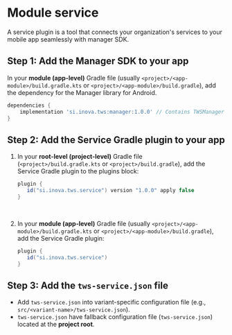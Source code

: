 # Module service

A service plugin is a tool that connects your organization's services to your mobile app seamlessly with manager SDK.

## <b>Step 1:</b> Add the Manager SDK to your app

In your <b>module (app-level)</b> Gradle file (usually `<project>/<app-module>/build.gradle.kts` or `<project>/<app-module>/build.gradle`), add the dependency for the Manager library for Android.

```gradle
dependencies {
    implementation 'si.inova.tws:manager:1.0.0' // Contains TWSManager for loading and refreshing snippets in real time
}
```

## <b>Step 2:</b> Add the Service Gradle plugin to your app

1. In your <b>root-level (project-level)</b> Gradle file (`<project>/build.gradle.kts` or `<project>/build.gradle`), add the Service Gradle plugin to the plugins block:

    ```gradle
    plugin {
       id("si.inova.tws.service") version "1.0.0" apply false
    }
    ```
   <br>

2. In your <b>module (app-level)</b> Gradle file (usually `<project>/<app-module>/build.gradle.kts` or `<project>/<app-module>/build.gradle`), add the Service Gradle plugin:
   
    ```gradle
    plugin {
       id("si.inova.tws.service")
    }
    ```

## <b>Step 3:</b> Add the `tws-service.json` file

- Add `tws-service.json` into variant-specific configuration file (e.g., `src/<variant-name>/tws-service.json`). 
- `tws-service.json` have fallback configuration file (`tws-service.json`) located at the <b>project root</b>.

